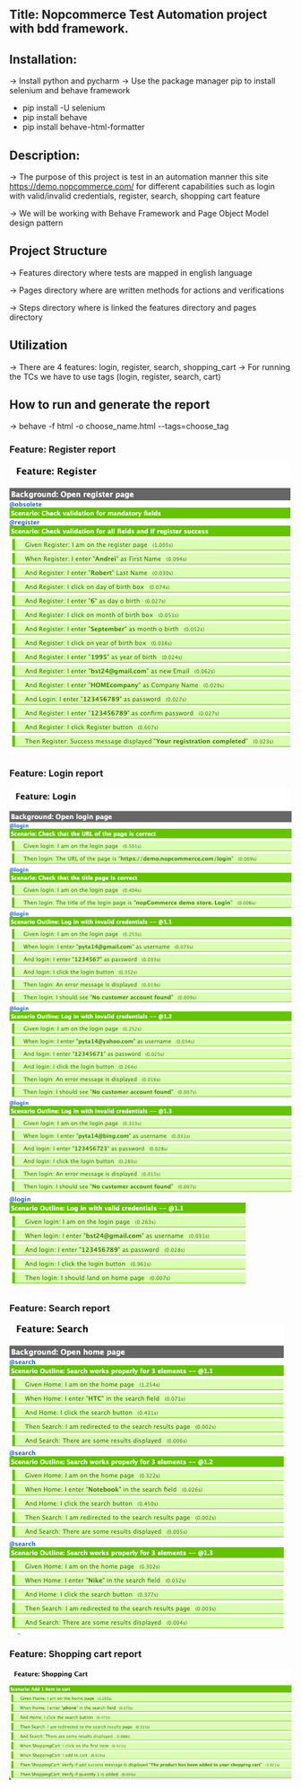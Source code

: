 ## Title: Nopcommerce Test Automation project with bdd framework.
## Installation:
-> Install python and pycharm
-> Use the package manager pip to install selenium and behave framework
- pip install -U selenium
- pip install behave
- pip install behave-html-formatter 


## Description:
-> The purpose of this project is test in an automation manner this site https://demo.nopcommerce.com/
for different capabilities such as login with valid/invalid credentials, register, search, shopping cart feature

-> We will be working with Behave Framework and Page Object Model design pattern


## Project Structure
-> Features directory where tests are mapped in english language

-> Pages directory where are written methods for actions and verifications 

-> Steps directory where is linked the features directory and pages directory

## Utilization 
-> There are 4 features: login, register, search, shopping_cart
-> For running the TCs we have to use tags (login, register, search, cart)

## How to run and generate the report
-> behave -f html -o choose_name.html --tags=choose_tag


### Feature: Register report
![img.png](img.png)


### Feature: Login report
![img_2.png](img_2.png)
![img_3.png](img_3.png)

### Feature: Search report
![img_4.png](img_4.png)

### Feature: Shopping cart report
![img_5.png](img_5.png)